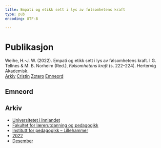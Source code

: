 ```yaml
---
title: Empati og etikk sett i lys av følsomhetens kraft
type: pub
encoding: UTF-8

---
```

<h1>Publikasjon</h1>
<article id="csl-bib-container-LKHK6EC2" class="csl-bib-container">
  <div class="csl-bib-body"> <div class="csl-entry">Weihe, H.-J. W. (2022). Empati og etikk sett i lys av følsomhetens kraft. I G. Tellnes &#38; M. B. Norheim (Red.), <i>Følsomhetens kraft</i> (s. 222–224). Hertervig Akademisk.</div> </div>
  <div class="csl-bib-buttons">
    <a href="#taxonomy-article-LKHK6EC2" alt="archive" class="csl-bib-button">Arkiv</a>
    <a href="https://app.cristin.no/results/show.jsf?id=2091635" alt="Cristin" class="csl-bib-button">Cristin</a>
    <a href="http://zotero.org/groups/5881554/items/LKHK6EC2" alt="Zotero" class="csl-bib-button">Zotero</a>
    <a href="#keywords-article-LKHK6EC2" alt="keywords" class="csl-bib-button">Emneord</a>
  </div>
  <div id="csl-bib-meta-container-LKHK6EC2"></div>
</article>
<div id="csl-bib-meta-LKHK6EC2" class="csl-bib-meta">
  <article id="keywords-article-LKHK6EC2" class="keywords-article">
    <h1>Emneord</h1>
    
  </article>
  <article id="taxonomy-article-LKHK6EC2" class="taxonomy-article">
    <h1>Arkiv</h1>
    <ul>
      <li><a href="{{< params subfolder >}}nn/archive/?key=3DCRN523">Universitetet i Innlandet</a></li>
      <li><a href="{{< params subfolder >}}nn/archive/?key=WYNZA47F">Fakultet for lærerutdanning og pedagogikk</a></li>
      <li><a href="{{< params subfolder >}}nn/archive/?key=L8MA547R">Institutt for pedagogikk – Lillehammer</a></li>
      <li><a href="{{< params subfolder >}}nn/archive/?key=VSB9PVAM">2022</a></li>
      <li><a href="{{< params subfolder >}}nn/archive/?key=DI5MM9KU">Desember</a></li>
    </ul>
  </article>
</div>

